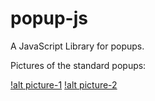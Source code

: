 # popup-js
A JavaScript Library for popups.

Pictures of the standard popups:

[!alt picture-1](https://github.com/FeryrArdacon/popup-js/blob/master/pictures%20for%20readme/1.png?raw=true)
[!alt picture-2](https://github.com/FeryrArdacon/popup-js/blob/master/pictures%20for%20readme/2.png?raw=true)
